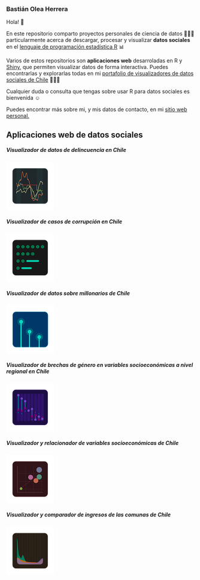 ### Bastián Olea Herrera

Hola! 🌸

En este repositorio comparto proyectos personales de ciencia de datos 👩🏻‍🔬 particularmente acerca de descargar, procesar y visualizar **datos sociales** en el [lenguaje de programación estadística R](https://www.r-project.org) 📊

Varios de estos repositorios son **aplicaciones web** desarroladas en R y [Shiny](https://shiny.posit.co), que permiten visualizar datos de forma interactiva. Puedes encontrarlas y explorarlas todas en mi [portafolio de visualizadores de datos sociales de Chile](https://bastianolea.github.io/shiny_apps/) 👩🏻‍💻

Cualquier duda o consulta que tengas sobre usar R para datos sociales es bienvenida ☺️

Puedes encontrar más sobre mi, y mis datos de contacto, en mi [sitio web personal.](https://bastian.olea.biz)

## Aplicaciones web de datos sociales

##### Visualizador de datos de delincuencia en Chile
[![Delincuencia en Chile](icono_delincuencia.png "Delincuencia en Chile")](https://bastianoleah.shinyapps.io/delincuencia_chile/)

##### Visualizador de casos de corrupción en Chile
[![Corrupción en Chile](icono_corrupcion.png "Corrupción en Chile")](https://bastianoleah.shinyapps.io/corrupcion_chile/)

##### Visualizador de datos sobre millonarios de Chile
[![Millonarios de Chile](icono_millonarios.png "Millonarios de Chile")](https://bastianoleah.shinyapps.io/millonarios_chile/)

##### Visualizador de brechas de género en variables socioeconómicas a nivel regional en Chile
[![Brechas de género](icono_brechas_genero.png "Brechas de género regionales en Chile")](https://bastianoleah.shinyapps.io/casen_brechas_genero/)

##### Visualizador y relacionador de variables socioeconómicas de Chile
[![Relacionador de variables socioeconómicas Casen](icono_relacionador.png "Relacionador de variables socioeconómicas de Chile")](https://bastianoleah.shinyapps.io/casen_relacionador/)

##### Visualizador y comparador de ingresos de las comunas de Chile
[![Comparador de ingresos Casen](icono_comparador_ingresos.png "Comparador de ingresos comunales de Chile")](https://bastianoleah.shinyapps.io/casen_comparador_ingresos/)
